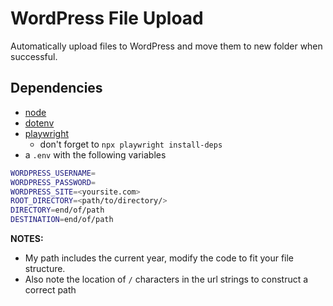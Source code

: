 # WordPress File Upload

Automatically upload files to WordPress and move them to new folder when successful.

## Dependencies

- [node](https://nodejs.org/en)
- [dotenv](https://www.npmjs.com/package/dotenv)
- [playwright](https://www.npmjs.com/package/playwright)
  - don't forget to `npx playwright install-deps`
- a `.env` with the following variables

```bash
WORDPRESS_USERNAME=
WORDPRESS_PASSWORD=
WORDPRESS_SITE=<yoursite.com>
ROOT_DIRECTORY=<path/to/directory/>
DIRECTORY=end/of/path
DESTINATION=end/of/path
```

**NOTES:**

- My path includes the current year, modify the code to fit your file structure.
- Also note the location of `/` characters in the url strings to construct a correct path
